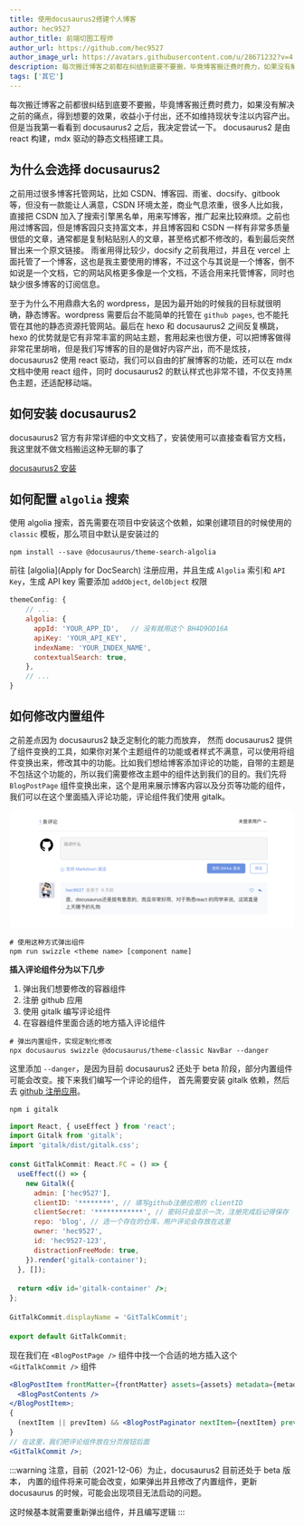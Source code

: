 ```yaml
---
title: 使用docusaurus2搭建个人博客
author: hec9527
author_title: 前端切图工程师
author_url: https://github.com/hec9527
author_image_url: https://avatars.githubusercontent.com/u/28671232?v=4
description: 每次搬迁博客之前都在纠结到底要不要搬，毕竟博客搬迁费时费力，如果没有解决之前的痛点，得到想要的效果，还不如不搬
tags: ['其它']
---
```


每次搬迁博客之前都很纠结到底要不要搬，毕竟博客搬迁费时费力，如果没有解决之前的痛点，得到想要的效果，收益小于付出，还不如维持现状专注以内容产出。但是当我第一看看到 docusaurus2 之后，我决定尝试一下。 docusaurus2 是由 react 构建，mdx 驱动的静态文档搭建工具。

<!-- truncate -->

## 为什么会选择 docusaurus2

之前用过很多博客托管网站，比如 CSDN、博客园、雨雀、docsify、gitbook 等，但没有一款能让人满意，CSDN 环境太差，商业气息浓重，很多人比如我，直接把 CSDN 加入了搜索引擎黑名单，用来写博客，推广起来比较麻烦。之前也用过博客园，但是博客园只支持富文本，并且博客园和 CSDN 一样有非常多质量很低的文章，通常都是复制粘贴别人的文章，甚至格式都不修改的，看到最后突然冒出来一个原文链接。 雨雀用得比较少，docsify 之前我用过，并且在 vercel 上面托管了一个博客，这也是我主要使用的博客，不过这个与其说是一个博客，倒不如说是一个文档，它的网站风格更多像是一个文档，不适合用来托管博客，同时也缺少很多博客的订阅信息。

至于为什么不用鼎鼎大名的 wordpress，是因为最开始的时候我的目标就很明确，静态博客。wordpress 需要后台不能简单的托管在 `github pages`, 也不能托管在其他的静态资源托管网站。最后在 hexo 和 docusaurus2 之间反复横跳，hexo 的优势就是它有非常丰富的网站主题，套用起来也很方便，可以把博客做得非常花里胡哨，但是我们写博客的目的是做好内容产出，而不是炫技，docusaurus2 使用 react 驱动，我们可以自由的扩展博客的功能，还可以在 mdx 文档中使用 react 组件，同时 docusaurus2 的默认样式也非常不错，不仅支持黑色主题，还适配移动端。

## 如何安装 docusaurus2

docusaurus2 官方有非常详细的中文文档了，安装使用可以直接查看官方文档，我这里就不做文档搬运这种无聊的事了

[docusaurus2 安装](https://docusaurus.io/zh-CN/docs/installation)

## 如何配置 `algolia` 搜索

使用 algolia 搜索，首先需要在项目中安装这个依赖，如果创建项目的时候使用的 `classic` 模板，那么项目中默认是安装过的

```shell
npm install --save @docusaurus/theme-search-algolia
```

前往 [algolia](Apply for DocSearch) 注册应用，并且生成 `Algolia` 索引和 `API Key`，生成 API key 需要添加 `addObject`, `delObject` 权限

```js title="docusaurus.config.js"
themeConfig: {
    // ...
    algolia: {
      appId: 'YOUR_APP_ID',   // 没有就用这个 BH4D9OD16A
      apiKey: 'YOUR_API_KEY',
      indexName: 'YOUR_INDEX_NAME',
      contextualSearch: true,
    },
    // ...
}
```

## 如何修改内置组件

之前差点因为 docusaurus2 缺乏定制化的能力而放弃， 然而 docusaurus2 提供了组件变换的工具，如果你对某个主题组件的功能或者样式不满意，可以使用将组件变换出来，修改其中的功能。比如我们想给博客添加评论的功能，自带的主题是不包括这个功能的，所以我们需要修改主题中的组件达到我们的目的。我们先将 `BlogPostPage` 组件变换出来，这个是用来展示博客内容以及分页等功能的组件，我们可以在这个里面插入评论功能，评论组件我们使用 gitalk。

![](img/2021-08-31-docusaurus2/gitalk-demo.png)

```shell
# 使用这种方式弹出组件
npm run swizzle <theme name> [component name]
```

**插入评论组件分为以下几步**

1. 弹出我们想要修改的容器组件
2. 注册 github 应用
3. 使用 gitalk 编写评论组件
4. 在容器组件里面合适的地方插入评论组件

```shell
# 弹出内置组件，实现定制化修改
npx docusaurus swizzle @docusaurus/theme-classic NavBar --danger
```

这里添加 `--danger`，是因为目前 docusaurus2 还处于 beta 阶段，部分内置组件可能会改变。接下来我们编写一个评论的组件， 首先需要安装 gitalk 依赖，然后去 [github 注册应用](https://github.com/settings/applications/new)。

```shell
npm i gitalk
```

```jsx title='src/theme/GitTalkCommit/index.tsx'
import React, { useEffect } from 'react';
import Gitalk from 'gitalk';
import 'gitalk/dist/gitalk.css';

const GitTalkCommit: React.FC = () => {
  useEffect(() => {
    new Gitalk({
      admin: ['hec9527'],
      clientID: '********', // 填写github注册应用的 clientID
      clientSecret: '************', // 密码只会显示一次，注册完成后记得保存
      repo: 'blog', // 选一个存在的仓库，用户评论会存放在这里
      owner: 'hec9527',
      id: 'hec9527-123',
      distractionFreeMode: true,
    }).render('gitalk-container');
  }, []);

  return <div id='gitalk-container' />;
};

GitTalkCommit.displayName = 'GitTalkCommit';

export default GitTalkCommit;
```

现在我们在 `<BlogPostPage />` 组件中找一个合适的地方插入这个 `<GitTalkCommit />` 组件

```jsx title="src/theme/BlogPostPage/index.js"
<BlogPostItem frontMatter={frontMatter} assets={assets} metadata={metadata} isBlogPostPage>
  <BlogPostContents />
</BlogPostItem>;
{
  (nextItem || prevItem) && <BlogPostPaginator nextItem={nextItem} prevItem={prevItem} />;
}
// 在这里，我们把评论组件放在分页按钮后面
<GitTalkCommit />;
```

:::warning
注意，目前（2021-12-06）为止，docusaurus2 目前还处于 beta 版本， 内置的组件将来可能会改变，如果弹出并且修改了内置组件，更新 docusaurus 的时候，可能会出现项目无法启动的问题。

这时候基本就需要重新弹出组件，并且编写逻辑
:::
